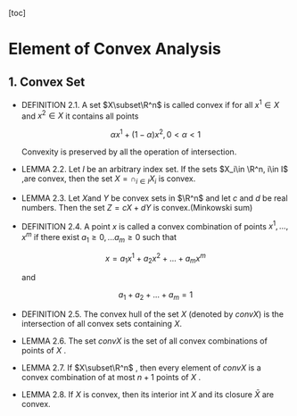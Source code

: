 [toc]

# Element of Convex Analysis

## 1. Convex Set

- DEFINITION 2.1. A set $X\subset\R^n$ is called convex if for all $x^1\in X$ and $x^2\in X$ it contains all points

  $$\alpha x^1+(1-\alpha)x^2, 0<\alpha<1$$

  Convexity is preserved by all the operation of intersection.

- LEMMA 2.2. Let $I$ be an arbitrary index set. If the sets $X_i\in \R^n, i\in I$ ,are convex, then the set $X=\cap_{i\in I}X_i$ is convex.

- LEMMA 2.3. Let $X$and $Y$ be convex sets in $\R^n$ and let $c$ and $d$ be real numbers. Then the set $Z=cX+dY$ is convex.(Minkowski sum)

- DEFINITION 2.4. A point $x$ is called a convex combination of points $x^1,...,x^m$ if there exist $a_1\ge0,...a_m\ge0$ such that

  $$x=a_1x^1+a_2x^2+...+a_mx^m$$

  and

  $$a_1+a_2+...+a_m=1$$

- DEFINITION 2.5. The convex hull of the set $X$ (denoted by $convX$) is the intersection of all convex sets containing $X$.

- LEMMA 2.6. The set $conv X$ is the set of all convex combinations of points of $X$ .

- LEMMA 2.7. If $X\subset\R^n$ , then every element of $convX$ is a convex combination of at most $n+1$ points of $X$ .

- LEMMA 2.8. If $X$ is convex, then its interior int $X$ and its closure $\bar X$ are convex.

